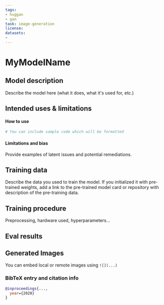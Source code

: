 ```yaml
---
tags:
- huggan
- gan
task: image-generation
license: 
datasets:
- 
---
```


# MyModelName

## Model description

Describe the model here (what it does, what it's used for, etc.)

## Intended uses & limitations

#### How to use

```python
# You can include sample code which will be formatted
```

#### Limitations and bias

Provide examples of latent issues and potential remediations.

## Training data

Describe the data you used to train the model.
If you initialized it with pre-trained weights, add a link to the pre-trained model card or repository with description of the pre-training data.

## Training procedure

Preprocessing, hardware used, hyperparameters...

## Eval results

## Generated Images

You can embed local or remote images using `![](...)`

### BibTeX entry and citation info

```bibtex
@inproceedings{...,
  year={2020}
}
```